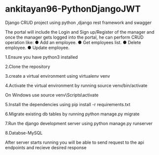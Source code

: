 # ankitayan96-PythonDjangoJWT
Django  CRUD project using python ,django rest framework and swagger

The portal will include the Login and Sign up/Register of the manager and once the manager
gets logged into the portal, he can perform CRUD operation like:
● Add an employee.
● Get employees list.
● Delete employee.
● Update employee.

1.Ensure you have python3 installed

2.Clone the repository

3.create a virtual environment using virtualenv venv

4.Activate the virtual environment by running source venv/bin/activate

 On Windows use source venv\Scripts\activate

5.Install the dependencies using pip install -r requirements.txt

6.Migrate existing db tables by running python manage.py migrate

7.Run the django development server using python manage.py runserver

8.Databse-MySQL

After server starts running you will be able to send request to the api endpoints and recieve desired response 
